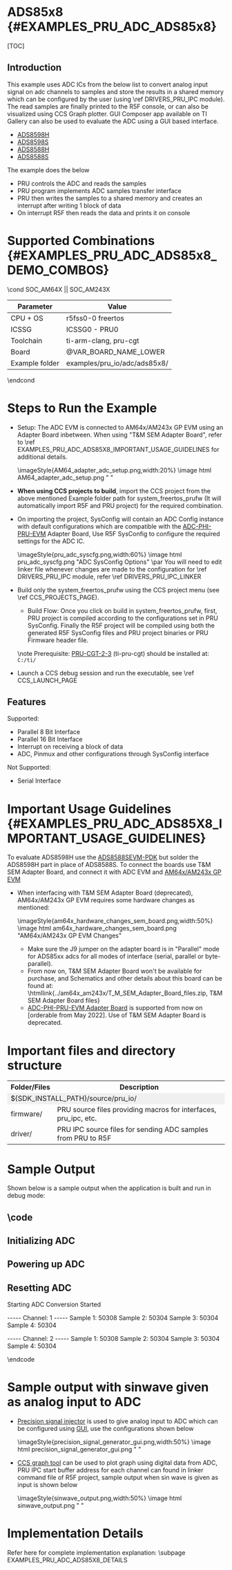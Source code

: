 # ADS85x8 {#EXAMPLES_PRU_ADC_ADS85x8}

[TOC]

## Introduction

This example uses ADC ICs from the below list to convert analog input signal on adc channels to samples and store the results in a shared memory which can be configured by the user (using \ref DRIVERS_PRU_IPC module). The read samples are finally printed to the R5F console, or can also be visualized using CCS Graph plotter. GUI Composer app available on TI Gallery can also be used to evaluate the ADC using a GUI based interface.
- [ADS8598H](https://www.ti.com/product/ADS8598H)
- [ADS8598S](https://www.ti.com/product/ADS8598S)
- [ADS8588H](https://www.ti.com/product/ADS8588H)
- [ADS8588S](https://www.ti.com/product/ADS8588S)

The example does the below
- PRU controls the ADC and reads the samples
- PRU program implements ADC samples transfer interface
- PRU then writes the samples to a shared memory and creates an interrupt after writing 1 block of data
- On interrupt R5F then reads the data and prints it on console

# Supported Combinations {#EXAMPLES_PRU_ADC_ADS85x8_DEMO_COMBOS}

\cond SOC_AM64X || SOC_AM243X

 Parameter      | Value
 ---------------|-----------
 CPU + OS       | r5fss0-0 freertos
 ICSSG          | ICSSG0 - PRU0
 Toolchain      | ti-arm-clang, pru-cgt
 Board          | @VAR_BOARD_NAME_LOWER
 Example folder | examples/pru_io/adc/ads85x8/

\endcond

# Steps to Run the Example

- Setup:  The ADC EVM is connected to AM64x/AM243x GP EVM using an Adapter Board inbetween.
    When using "T&M SEM Adapter Board", refer to \ref EXAMPLES_PRU_ADC_ADS85X8_IMPORTANT_USAGE_GUIDELINES for additional details.

    \imageStyle{AM64_adapter_adc_setup.png,width:20%}
    \image html AM64_adapter_adc_setup.png " "

- **When using CCS projects to build**, import the CCS project from the above mentioned Example folder path for system_freertos_prufw (It will automatically import R5F and PRU project) for the required combination.

- On importing the project, SysConfig will contain an ADC Config instance with default configurations which are compatible with the [ADC-PHI-PRU-EVM](https://www.ti.com/tool/ADC-PHI-PRU-EVM) Adapter Board, Use R5F SysConfig to configure the required settings for the ADC IC.

    \imageStyle{pru_adc_syscfg.png,width:60%}
    \image html pru_adc_syscfg.png "ADC SysConfig Options"
    \par
    You will need to edit linker file whenever changes are made to the configuration for \ref DRIVERS_PRU_IPC module, refer \ref DRIVERS_PRU_IPC_LINKER

- Build only the system_freertos_prufw using the CCS project menu (see \ref CCS_PROJECTS_PAGE).
     - Build Flow: Once you click on build in system_freertos_prufw, first, PRU project is compiled according to the configurations set in PRU SysConfig. Finally the R5F project will be compiled using both the generated R5F SysConfig files and PRU project binaries or PRU Firmware header file.

    \note
    Prerequisite: [PRU-CGT-2-3](https://www.ti.com/tool/PRU-CGT) (ti-pru-cgt) should be installed at: `C:/ti/`

- Launch a CCS debug session and run the executable, see \ref CCS_LAUNCH_PAGE

## Features

Supported:

- Parallel 8 Bit Interface
- Parallel 16 Bit Interface
- Interrupt on receiving a block of data
- ADC, Pinmux and other configurations through SysConfig interface

Not Supported:

- Serial Interface

# Important Usage Guidelines {#EXAMPLES_PRU_ADC_ADS85X8_IMPORTANT_USAGE_GUIDELINES}

To evaluate ADS8598H use the [ADS8588SEVM-PDK](https://www.ti.com/tool/ADS8588SEVM-PDK) but solder the ADS8598H part in place of ADS8588S.
To connect the boards use T&M SEM Adapter Board, and connect it with ADC EVM and [AM64x/AM243x GP EVM](https://www.ti.com/tool/TMDS64GPEVM)

- When interfacing with T&M SEM Adapter Board (deprecated), AM64x/AM243x GP EVM requires some hardware changes as mentioned:

  \imageStyle{am64x_hardware_changes_sem_board.png,width:50%}
  \image html am64x_hardware_changes_sem_board.png "AM64x/AM243x GP EVM Changes"

    - Make sure the J9 jumper on the adapter board is in "Parallel" mode for ADS85xx adcs for all modes of interface (serial, parallel or byte-parallel).
    - From now on, T&M SEM Adapter Board won't be available for purchase, and Schematics and other details about this board can be found at: \htmllink{../am64x_am243x/T_M_SEM_Adapter_Board_files.zip, T&M SEM Adapter Board files}
    - [ADC-PHI-PRU-EVM Adapter Board](https://www.ti.com/tool/ADC-PHI-PRU-EVM) is supported from now on [orderable from May 2022]. Use of T&M SEM Adapter Board is deprecated.

# Important files and directory structure

<table>
<tr>
    <th>Folder/Files
    <th>Description
</tr>
<tr><td colspan="2" bgcolor=#F0F0F0> ${SDK_INSTALL_PATH}/source/pru_io/</td></tr>
<tr>
    <td>firmware/
    <td>PRU source files providing macros for interfaces, pru_ipc, etc.</td>
</tr>
<tr>
    <td>driver/
    <td>PRU IPC source files for sending ADC samples from PRU to R5F</td>
</tr>
</table>

# Sample Output

Shown below is a sample output when the application is built and run in debug mode:

\code
--------------------------------------------------
Initializing ADC
--------------------------------------------------
Powering up ADC
--------------------------------------------------
Resetting ADC
--------------------------------------------------
Starting ADC Conversion
Started

----- Channel: 1 -----
Sample 1:  50308
Sample 2:  50304
Sample 3:  50304
Sample 4:  50304

----- Channel: 2 -----
Sample 1:  50308
Sample 2:  50304
Sample 3:  50304
Sample 4:  50304

\endcode

# Sample output with sinwave given as analog input to ADC

- [Precision signal injector](https://www.ti.com/tool/PSIEVM) is used to give analog input to ADC which can be configured using [GUI](https://www.ti.com/tool/download/SBAC170), use the configurations shown below

    \imageStyle{precision_signal_generator_gui.png,width:50%}
    \image html precision_signal_generator_gui.png " "

- [CCS graph tool](https://software-dl.ti.com/ccs/esd/documents/users_guide/ccs_debug-graphs.html) can be used to plot graph using digital data from ADC, PRU IPC start buffer address for each channel can found in linker command file of R5F project, sample output when sin wave is given as input is shown below

    \imageStyle{sinwave_output.png,width:50%}
    \image html sinwave_output.png " "

# Implementation Details

Refer here for complete implementation explanation: \subpage EXAMPLES_PRU_ADC_ADS85X8_DETAILS